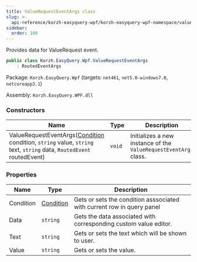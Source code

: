 ```yaml
---
title: ValueRequestEventArgs class
slug: >-
  api-reference/korzh-easyquery-wpf/korzh-easyquery-wpf-namespace/valuerequesteventargs-class
sidebar:
  order: 100
---
```


Provides data for ValueRequest event.
```csharp
public class Korzh.EasyQuery.Wpf.ValueRequestEventArgs
    : RoutedEventArgs

```
Package: `Korzh.EasyQuery.Wpf` (targets: `net461`, `net5.0-windows7.0`, `netcoreapp3.1`)

Assembly: `Korzh.EasyQuery.WPF.dll`

### Constructors

| Name | Type | Description | 
| --- | --- | --- | 
| ValueRequestEventArgs([Condition](///////////////easyquery/docs/api-reference/korzh-easyquery/korzh-easyquery-namespace/condition-class) condition, `string` value, `string` text, `string` data, `RoutedEvent` routedEvent) | `void` | Initializes a new instance of the `ValueRequestEventArgs` class. | 


### Properties

| Name | Type | Description | 
| --- | --- | --- | 
| Condition | [Condition](///////////////easyquery/docs/api-reference/korzh-easyquery/korzh-easyquery-namespace/condition-class) | Gets or sets the condition asssociated with current row in query panel | 
| Data | `string` | Gets the data associated with corresponding custom value editor. | 
| Text | `string` | Gets or sets the text which will be shown to user. | 
| Value | `string` | Gets or sets the value. |
